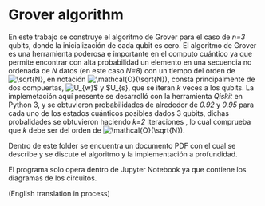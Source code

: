 # Grover algorithm

En este trabajo se construye el algoritmo de Grover para el caso de <i>n=3</i> qubits, donde la inicialización de cada qubit es cero. El algoritmo de Grover es una herramienta poderosa e importante en el computo cuántico ya que permite encontrar con alta probabilidad un elemento en una secuencia no ordenada de <i>N</i> datos (en este caso <i>N=8</i>) con un tiempo del orden de <img src="https://latex.codecogs.com/svg.latex?\sqrt{N}" title="\sqrt{N}">, en notación <img src="https://latex.codecogs.com/svg.latex?\mathcal{O}(\sqrt{N})" title="\mathcal{O}(\sqrt{N})" />, consta principalmente de dos compuertas, <img src="https://latex.codecogs.com/svg.latex?U_{w}$&space;y&space;$U_{s}" title="U_{w}$ y $U_{s}" />, que se iteran <i>k</i> veces a los qubits. La implemetación aquí presente se desarrolló con la herramienta <i>Qiskit</i> en Python 3, y se obtuvieron probabilidades de alrededor de <i>0.92</i> y <i>0.95</i> para cada uno de los estados cuánticos posibles dados 3 qubits, dichas probalidades se obtuvieron haciendo <i>k=2</i> iteraciones , lo cual comprueba que <i>k</i> debe ser del orden de <img src="https://latex.codecogs.com/svg.latex?\mathcal{O}(\sqrt{N})" title="\mathcal{O}(\sqrt{N})" />.  


Dentro de este folder se encuentra un documento PDF con el cual se describe y se discute el algoritmo y la implementación a profundidad.  

El programa solo opera dentro de Jupyter Notebook ya que contiene los diagramas de los circuitos.

(English translation in process)
